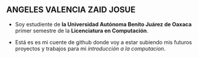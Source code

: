 ANGELES VALENCIA ZAID JOSUE 
------
* Soy estudiente de **la Universidad Autónoma Benito Juárez de Oaxaca** primer semestre de la __Licenciatura en Computación__.

* Está es es mi cuente de github donde voy a estar subiendo mis futuros proyectos y trabajos para mi  *introducción a la computacion*.

